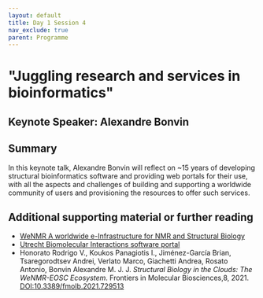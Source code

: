 ```yaml
---
layout: default
title: Day 1 Session 4
nav_exclude: true
parent: Programme
---
```


# "Juggling research and services in bioinformatics"
## Keynote Speaker: Alexandre Bonvin

## Summary
In this keynote talk, Alexandre Bonvin will reflect on ~15 years of developing structural bioinformatics software and providing web portals for their use, with all the aspects and challenges of building and supporting a worldwide community of users and provisioning the resources to offer such services. 

 <!-- ## Resources: -->
 <!-- - Slides -->

## Additional supporting material or further reading
- [WeNMR A worldwide e-Infrastructure for NMR and Structural Biology](https://www.wenmr.eu)
- [Utrecht Biomolecular Interactions software portal](https://wenmr.science.uu.nl)
- Honorato Rodrigo V., Koukos Panagiotis I., Jiménez-García Brian, Tsaregorodtsev Andrei, Verlato Marco, Giachetti Andrea, Rosato Antonio, Bonvin Alexandre M. J. J. _Structural Biology in the Clouds: The WeNMR-EOSC Ecosystem_. Frontiers in Molecular Biosciences,8, 2021. [DOI:10.3389/fmolb.2021.729513](https://www.frontiersin.org/articles/10.3389/fmolb.2021.729513/full)
